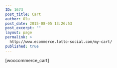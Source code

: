 ```yaml
---
ID: 1673
post_title: Cart
author: Olu
post_date: 2015-08-05 13:26:53
post_excerpt: ""
layout: page
permalink: >
  http://www.ecommerce.lotto-social.com/my-cart/
published: true
---
```

[woocommerce_cart]